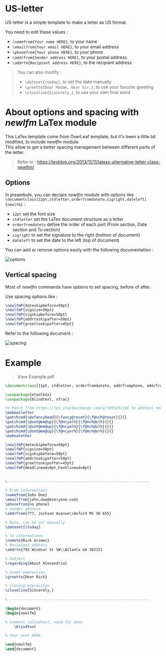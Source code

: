 # US-letter


US-letter is a simple template to make a letter as US format.

You need to edit these values : 
- `\namefrom{Your name HERE}`, to your name
- `\emailfrom{Your email HERE}`, to your email address
- `\phonefrom{Your phone HERE}`, to your phone
- `\addrfrom{Sender address HERE}`, to your postal address
- `\addrto{Recipient address HERE}`, to the recipiant address

> You can also modify :
> - `\dateset{\today}`, to set the date manually
> - `\greetto{Dear Madam, Dear Sir,}`, to use your favorite greeting
> - `\closeline{Sincerely,}`, to use your own final word

# About options and spacing with *newlfm* LaTex module

This LaTex template come from OverLeaf template, but it's been a little bit modified, to include *newlfm* module.  
This allow to get a better spacing management between different parts of the letter.

> Refer to : https://texblog.org/2013/11/11/latexs-alternative-letter-class-newlfm/

## Options


In preambule, you can declare *newlfm* module with options like `\documentclass[12pt,stdletter,orderfromdateto,sigright,dateleft]{newlfm}` : 
- `12pt` set the font size
- `stdletter` set the LaTex document structure as a letter
- `orderfromdateto` define the order of each part (From section, Date section and To section)
- `sigright` to set the signature to the right (bottom of document)
- `dateleft` to set the date to the left (top of document)

You can add or remove options easily with the following documentation :  

![options](https://user-images.githubusercontent.com/52102633/68786870-23e4f780-0606-11ea-81a9-17fe648abbdb.png)


## Vertical spacing

Most of *newlfm* commands have options to set spacing, before of after.  

Use spacing options like : 
```latex
\newlfmP{dateskipbefore=50pt}
\newlfmP{sigsize=50pt}
\newlfmP{sigskipbefore=50pt}
\newlfmP{addrtoskipafter=50pt}
\newlfmP{greettoskipafter=45pt}
```

Refer to the following document : 

![spacing](https://user-images.githubusercontent.com/52102633/68786871-23e4f780-0606-11ea-955b-d5f4632c9839.png)

# Example

> View Example.pdf

```latex
\documentclass[11pt, stdletter, orderfromdateto, addrfromphone, addrfromemail, sigright, dateleft]{newlfm}

\usepackage{etoolbox}
\usepackage{blindtext, xfrac}

%% Patch from https://tex.stackexchange.com/a/395529/226 to address newlfm bug
\makeatletter
\patchcmd{\@zfancyhead}{\fancy@reset}{\f@nch@reset}{}{}
\patchcmd{\@set@em@up}{\f@ncyolh}{\f@nch@olh}{}{}
\patchcmd{\@set@em@up}{\f@ncyolh}{\f@nch@olh}{}{}
\patchcmd{\@set@em@up}{\f@ncyorh}{\f@nch@orh}{}{}
\makeatother

\newlfmP{dateskipbefore=50pt}
\newlfmP{sigsize=50pt}
\newlfmP{sigskipbefore=50pt}
\newlfmP{addrtoskipafter=50pt}
\newlfmP{greettoskipafter=45pt}
\newlfmP{Headlinewd=0pt,Footlinewd=0pt}
 
 
% --------------------------------------------------------------- 

% From informations
\namefrom{John Doe}
\emailfrom{john.doe@everyone.com}
\phonefrom{no phone}
% Sender address
\addrfrom{777, Jackson Avenue\\Oxford MS 38 655}

% Date, can be set manually
\dateset{\today}

% To informations
\nameto{Rick Grimes}
% Recipient address
\addrto{793 Windsor St SW\\Atlanta GA 30315}

% Subject
\regarding{About Alexandria}

% Greet expression
\greetto{Dear Rick}

% Closing expression
\closeline{Sincerely,}
 
% ---------------------------------------------------------------  

\begin{document}
\begin{newlfm}

% Comment \blindtext, used for demo
    \blindtext

% Your text HERE

\end{newlfm}
\end{document}
```

